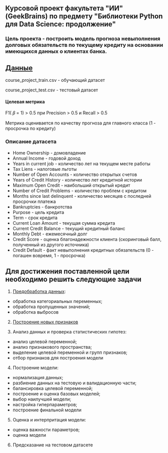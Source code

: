 ## Курсовой проект факультета "ИИ" (GeekBrains) по предмету "Библиотеки Python для Data Science: продолжение"

### Цель проекта - построить модель прогноза невыполнения долговых обязательств по текущему кредиту на основании имеющихся данных о клиентах банка. 

[Данные](https://github.com/lyutovad/GU_Course_project_DS/tree/main/Data)
-----
course_project_train.csv - обучающий датасет

course_project_test.csv - тестовый датасет


#### Целевая метрика

F1( 𝛽  = 1) > 0.5 при Precision > 0.5 и Recall > 0.5

Метрика оценивается по качеству прогноза для главного класса (1 - просрочка по кредиту)

### Описание датасета

- Home Ownership - домовладение
- Annual Income - годовой доход
- Years in current job - количество лет на текущем месте работы
- Tax Liens - налоговые льготы
- Number of Open Accounts - количество открытых счетов
- Years of Credit History - количество лет кредитной истории
- Maximum Open Credit - наибольший открытый кредит
- Number of Credit Problems - количество проблем с кредитом
- Months since last delinquent - количество месяцев с последней просрочки платежа
- Bankruptcies - банкротства
- Purpose - цель кредита
- Term - срок кредита
- Current Loan Amount - текущая сумма кредита
- Current Credit Balance - текущий кредитный баланс
- Monthly Debt - ежемесячный долг
- Credit Score - оценка благонадежности клиента (скоринговый балл, полученный из другого источника)
- Credit Default - факт невыполнения кредитных обязательств (0 - погашен вовремя, 1 - просрочка)


## Для достижения поставленной цели необходимо решить следующие задачи

1. [Предобработка данных](https://github.com/lyutovad/GU_Course_project_DS/tree/main/Data%20preprocessing):
- обработка категориальных переменных;
- обработка пропущенных значений;
- обработка выбросов

2. [Построение новых признаков](https://github.com/lyutovad/GU_Course_project_DS/tree/main/Feature%20engineering)

3. Анализ данных и проверка статистических гипотез:
- анализ целевой переменной;
- анализ признакового пространства;
- выделение целевой переменной и групп признаков;
- отбор признаков для построения модели

4. Построение модели:
- нормализация данных;
- разбиение данных на тестовую и валидационную части;
- балансировка целевой переменной;
- построение и оценка базовых моделей;
- выбор наилучшей модели;
- настройка гиперпараметров;
- построение финальной модели

5. Оценка и интерпритация модели:
- оценка важности параметров;
- оценка модели

6. Предсказание на тестовом датасете
